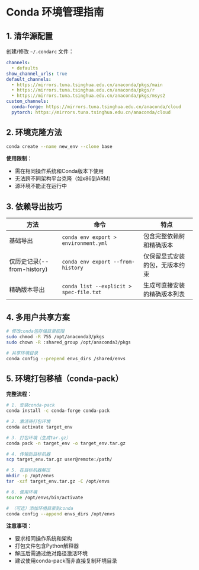 # Conda 环境管理指南

## 1. 清华源配置
创建/修改 `~/.condarc` 文件：

```yaml
channels:
  • defaults
show_channel_urls: true
default_channels:
  • https://mirrors.tuna.tsinghua.edu.cn/anaconda/pkgs/main
  • https://mirrors.tuna.tsinghua.edu.cn/anaconda/pkgs/r
  • https://mirrors.tuna.tsinghua.edu.cn/anaconda/pkgs/msys2
custom_channels:
  conda-forge: https://mirrors.tuna.tsinghua.edu.cn/anaconda/cloud
  pytorch: https://mirrors.tuna.tsinghua.edu.cn/anaconda/cloud
```

## 2. 环境克隆方法
```bash
conda create --name new_env --clone base
```
**使用限制**：
- 需在相同操作系统和Conda版本下使用
- 无法跨不同架构平台克隆（如x86到ARM）
- 源环境不能正在运行中

## 3. 依赖导出技巧
| 方法                | 命令                                  | 特点                          |
|---------------------|---------------------------------------|-----------------------------|
| 基础导出            | `conda env export > environment.yml` | 包含完整依赖树和精确版本       |
| 仅历史记录(--from-history) | `conda env export --from-history`    | 仅保留显式安装的包，无版本约束 |
| 精确版本导出         | `conda list --explicit > spec-file.txt` | 生成可直接安装的精确版本列表   |

## 4. 多用户共享方案
```bash
# 修改conda包存储目录权限
sudo chmod -R 755 /opt/anaconda3/pkgs
sudo chown -R :shared_group /opt/anaconda3/pkgs

# 共享环境目录
conda config --prepend envs_dirs /shared/envs
```

## 5. 环境打包移植（conda-pack）
**完整流程**：
```bash
# 1. 安装conda-pack
conda install -c conda-forge conda-pack

# 2. 激活待打包环境
conda activate target_env

# 3. 打包环境（生成tar.gz）
conda pack -n target_env -o target_env.tar.gz

# 4. 传输到目标机器
scp target_env.tar.gz user@remote:/path/

# 5. 在目标机器解压
mkdir -p /opt/envs
tar -xzf target_env.tar.gz -C /opt/envs

# 6. 使用环境
source /opt/envs/bin/activate

# （可选）添加环境目录到conda
conda config --append envs_dirs /opt/envs
```

**注意事项**：
- 要求相同操作系统和架构
- 打包文件包含Python解释器
- 解压后需通过绝对路径激活环境
- 建议使用conda-pack而非直接复制环境目录

